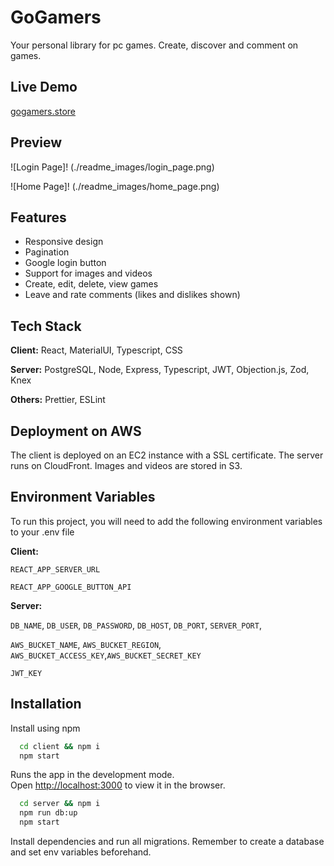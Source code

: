 # GoGamers

Your personal library for pc games. Create, discover and comment on games.

## Live Demo

[gogamers.store](https://gogamers.store/)

## Preview

![Login Page]! (./readme_images/login_page.png)

![Home Page]! (./readme_images/home_page.png)

## Features

- Responsive design
- Pagination
- Google login button
- Support for images and videos
- Create, edit, delete, view games
- Leave and rate comments (likes and dislikes shown)

## Tech Stack

**Client:** React, MaterialUI, Typescript, CSS

**Server:** PostgreSQL, Node, Express, Typescript, JWT, Objection.js, Zod, Knex

**Others:** Prettier, ESLint

## Deployment on AWS

The client is deployed on an EC2 instance with a SSL certificate. The server runs on CloudFront. Images and videos are stored in S3.

## Environment Variables

To run this project, you will need to add the following environment variables to your .env file

**Client:**

`REACT_APP_SERVER_URL`

`REACT_APP_GOOGLE_BUTTON_API`

**Server:**

`DB_NAME`, `DB_USER`, `DB_PASSWORD`, `DB_HOST`, `DB_PORT`, `SERVER_PORT`,

`AWS_BUCKET_NAME`, `AWS_BUCKET_REGION`, `AWS_BUCKET_ACCESS_KEY`,`AWS_BUCKET_SECRET_KEY`

`JWT_KEY`

## Installation

Install using npm

```bash
  cd client && npm i
  npm start
```

Runs the app in the development mode.\
Open [http://localhost:3000](http://localhost:3000) to view it in the browser.

```bash
  cd server && npm i
  npm run db:up
  npm start
```

Install dependencies and run all migrations.
Remember to create a database and set env variables beforehand.

